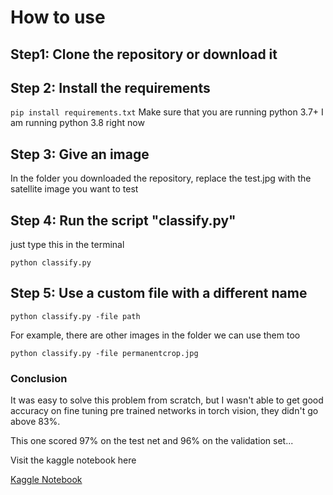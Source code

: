 # How to use
## Step1: Clone the repository or download it

## Step 2: Install the requirements

`pip install requirements.txt`
Make sure that you are running python 3.7+
I am running python 3.8 right now

## Step 3: Give an image

In the folder you downloaded the repository, replace the test.jpg with the satellite image you want to test

## Step 4: Run the script "classify.py"

just type this in the terminal

`python classify.py`

## Step 5: Use a custom file with a different name

`python classify.py -file path`

For example, there are other images in the folder we can use them too

`python classify.py -file permanentcrop.jpg`

### Conclusion

It was easy to solve this problem from scratch, but I wasn't able to get good accuracy on fine tuning pre trained networks in torch vision, they didn't go above 83%. 

This one scored 97% on the test net and 96% on the validation set... 

Visit the kaggle notebook here

[Kaggle Notebook](https://www.kaggle.com/code/raufie/eurosat-classification)
